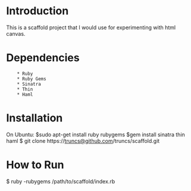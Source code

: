 # Introduction

This is a scaffold project that I would use for experimenting with html canvas.

# Dependencies

		* Ruby
		* Ruby Gems
		* Sinatra
		* Thin
		* Haml

# Installation 
  On Ubuntu: 
  $sudo apt-get install ruby rubygems
  $gem install sinatra thin haml
  $ git clone https://truncs@github.com/truncs/scaffold.git

# How to Run

  $ ruby -rubygems /path/to/scaffold/index.rb